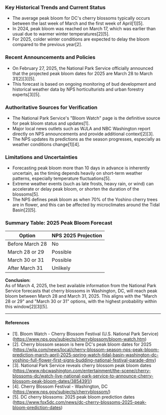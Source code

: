 ### Key Historical Trends and Current Status

- The average peak bloom for DC's cherry blossoms typically occurs between the last week of March and the first week of April[1][5].
- In 2024, peak bloom was reached on March 17, which was earlier than usual due to warmer winter temperatures[2][5].
- For 2025, colder winter conditions are expected to delay the bloom compared to the previous year[2].

### Recent Announcements and Policies

- On February 27, 2025, the National Park Service officially announced that the projected peak bloom dates for 2025 are March 28 to March 31[2][3][5].
- This forecast is based on ongoing monitoring of bud development and historical weather data by NPS horticulturists and urban forestry experts[3][5].

### Authoritative Sources for Verification

- The National Park Service's "Bloom Watch" page is the definitive source for peak bloom status and updates[1].
- Major local news outlets such as WJLA and NBC Washington report directly on NPS announcements and provide additional context[2][3].
- The NPS updates its predictions as the season progresses, especially as weather conditions change[1][4].

### Limitations and Uncertainties

- Forecasting peak bloom more than 10 days in advance is inherently uncertain, as the timing depends heavily on short-term weather patterns, especially temperature fluctuations[5].
- Extreme weather events (such as late frosts, heavy rain, or wind) can accelerate or delay peak bloom, or shorten the duration of the blossoms[5].
- The NPS defines peak bloom as when 70% of the Yoshino cherry trees are in flower, and this can be affected by microclimates around the Tidal Basin[2][5].

### Summary Table: 2025 Peak Bloom Forecast

| Option               | NPS 2025 Projection |
|----------------------|--------------------|
| Before March 28      | No                 |
| March 28 or 29       | Possible           |
| March 30 or 31       | Possible           |
| After March 31       | Unlikely           |

**Conclusion:**  
As of March 4, 2025, the best available information from the National Park Service forecasts that cherry blossoms in Washington, DC, will reach peak bloom between March 28 and March 31, 2025. This aligns with the "March 28 or 29" and "March 30 or 31" options, with the highest probability within this window[2][3][5].

---

#### References

- [1]. Bloom Watch - Cherry Blossom Festival (U.S. National Park Service) (https://www.nps.gov/subjects/cherryblossom/bloom-watch.htm)
- [2]. Cherry blossom season is here DC's peak bloom dates for 2025 (https://wjla.com/news/local/cherry-blossom-season-nps-peak-bloom-prediction-march-april-2025-spring-watch-tidal-basin-washington-dc-yoshino-full-flower-first-signs-budding-national-festival-parade-dmv)
- [3]. National Park Service reveals cherry blossom peak bloom dates (https://www.nbcwashington.com/entertainment/the-scene/cherry-blossoms-dc/watch-live-national-park-service-to-announce-cherry-blossom-peak-bloom-dates/3854391/)
- [4]. Cherry Blossom Festival - Washington, DC (https://www.nps.gov/subjects/cherryblossom/)
- [5]. DC cherry blossoms: 2025 peak bloom prediction dates (https://www.fox5dc.com/news/dc-cherry-blossoms-2025-peak-bloom-prediction-dates)